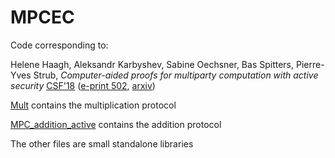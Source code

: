 # MPCEC

Code corresponding to:

Helene Haagh, Aleksandr Karbyshev, Sabine Oechsner, Bas Spitters, Pierre-Yves Strub, *Computer-aided proofs for multiparty computation with active security*
[CSF'18](https://doi.org/10.1109/CSF.2018.00016) ([e-print 502](https://eprint.iacr.org/2018/502), [arxiv](https://arxiv.org/abs/1806.07197))

[Mult](Mult.ec) contains the multiplication protocol

[MPC_addition_active](MPC_addition_active.ec) contains the addition protocol

The other files are small standalone libraries
